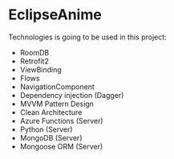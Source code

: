 # EclipseAnime

Technologies is going to be used in this project:
- RoomDB
- Retrofit2
- ViewBinding
- Flows
- NavigationComponent
- Dependency injection (Dagger)
- MVVM Pattern Design
- Clean Architecture
- Azure Functions (Server)
- Python (Server)
- MongoDB (Server)
- Mongoose ORM (Server)
